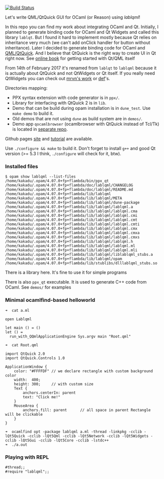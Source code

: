 [![Build Status](https://travis-ci.org/Kakadu/lablqml.svg?branch=master)](https://travis-ci.org/Kakadu/lablqml)

Let's write QML/QtQuick GUI for OCaml (or Reason) using *lablqml*!

In this repo you can find my work about integrating OCaml and Qt. Initially, I
planned to generate binding code for OCaml and Qt Widgets and called this
library `lablqt`. But I found it
hard to implement mostly because Qt relies on inheritance very much (we can't
add onClick handler for button without inheritance). Later I decided to
generate binding code for OCaml and [QML/QtQuick](http://www.qt.io/qt-quick/).
And I believe that QtQuick is the right way to create UI in Qt right now.
See [online book](https://qmlbook.github.io/) for getting started with Qt/QML itself

From 14th of February 2017 it's renamed from `lablqt` to `lablqml` because it
is actually about QtQuick and not QtWidgets or Qt itself.  If
you really need QtWidgets you can check out 
[mrvn's work](https://github.com/mrvn/ocaml-qt5) or 
[def](https://github.com/let-def/cuite)'s.

Directories mapping:

* PPX syntax extension with code generator is in `ppx/`.
* Library for interfacing with QtQuick 2 is in `lib`.
* Demo that can be build during opam installation is in `dune_test`. 
  Use `make demo` to build it.
* Old demos that are not using `dune` as build system are in `demos/`.
* Demo app `qocamlbrowser` (ocamlbrowser with QtQuick instead of Tcl/Tk) is
located in [separate repo](https://github.com/kakadu/qocamlbrowser_quick).

Github pages [site](http://kakadu.github.io/lablqml/) and
[tutorial](http://kakadu.github.io/lablqml/tutorial2.html) are available.

Use `./configure && make` to build it. Don't forget to install `g++` and good Qt
version (>= 5.3 I think, `./configure` will check for it, btw).

### Installed files

```
$ opam show lablqml --list-files
/home/kakadu/.opam/4.07.0+fp+flambda/bin/ppx_qt
/home/kakadu/.opam/4.07.0+fp+flambda/doc/lablqml/CHANGELOG
/home/kakadu/.opam/4.07.0+fp+flambda/doc/lablqml/README.md
/home/kakadu/.opam/4.07.0+fp+flambda/lib/lablqml
/home/kakadu/.opam/4.07.0+fp+flambda/lib/lablqml/META
/home/kakadu/.opam/4.07.0+fp+flambda/lib/lablqml/dune-package
/home/kakadu/.opam/4.07.0+fp+flambda/lib/lablqml/lablqml.a
/home/kakadu/.opam/4.07.0+fp+flambda/lib/lablqml/lablqml.cma
/home/kakadu/.opam/4.07.0+fp+flambda/lib/lablqml/lablqml.cmi
/home/kakadu/.opam/4.07.0+fp+flambda/lib/lablqml/lablqml.cmt
/home/kakadu/.opam/4.07.0+fp+flambda/lib/lablqml/lablqml.cmti
/home/kakadu/.opam/4.07.0+fp+flambda/lib/lablqml/lablqml.cmx
/home/kakadu/.opam/4.07.0+fp+flambda/lib/lablqml/lablqml.cmxa
/home/kakadu/.opam/4.07.0+fp+flambda/lib/lablqml/lablqml.cmxs
/home/kakadu/.opam/4.07.0+fp+flambda/lib/lablqml/lablqml.h
/home/kakadu/.opam/4.07.0+fp+flambda/lib/lablqml/lablqml.ml
/home/kakadu/.opam/4.07.0+fp+flambda/lib/lablqml/lablqml.mli
/home/kakadu/.opam/4.07.0+fp+flambda/lib/lablqml/liblablqml_stubs.a
/home/kakadu/.opam/4.07.0+fp+flambda/lib/lablqml/opam
/home/kakadu/.opam/4.07.0+fp+flambda/lib/stublibs/dlllablqml_stubs.so
```

There is a library here. It's fine to use it for simple programs

There is also `ppx_qt` executable. It is used to generate C++ code from OCaml. 
See `demos/` for examples

### Minimal ocamlfind-based helloworld

    ➜  cat a.ml                                                                                                                     
```
open Lablqml

let main () = ()
let () =
  run_with_QQmlApplicationEngine Sys.argv main "Root.qml"
```

    ➜  cat Root.qml                                                                                   
```
import QtQuick 2.0
import QtQuick.Controls 1.0

ApplicationWindow {
    color: "#FFFFDF" // we declare rectangle with custom background color
    width:  400;
    height: 300;     // with custom size
    Text {
        anchors.centerIn: parent
        text: "Click me!"
    }
    MouseArea {
        anchors.fill: parent      // all space in parent Rectangle will be clickable
    }
}
```

    ➜  ocamlfind opt -package lablqml a.ml -thread -linkpkg -cclib -lQt5Quick -cclib -lQt5Qml -cclib -lQt5Network -cclib -lQt5Widgets -cclib -lQt5Gui -cclib -lQt5Core -cclib -lstdc++
    ➜  ./a.out

### Playing with REPL

    #thread;;
    #require "lablqml";;

